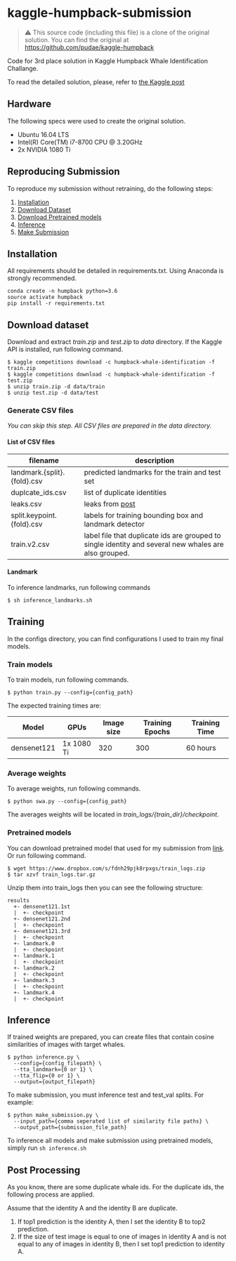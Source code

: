 # kaggle-humpback-submission
    
> :warning: This source code (including this file) is a clone of the original solution. You can find the original at 
> https://github.com/pudae/kaggle-humpback

Code for 3rd place solution in Kaggle Humpback Whale Identification Challange.

To read the detailed solution, please, refer to [the Kaggle post](https://www.kaggle.com/c/humpback-whale-identification/discussion/82484)

## Hardware
The following specs were used to create the original solution.
- Ubuntu 16.04 LTS
- Intel(R) Core(TM) i7-8700 CPU @ 3.20GHz
- 2x NVIDIA 1080 Ti

## Reproducing Submission
To reproduce my submission without retraining, do the following steps:
1. [Installation](#installation)
2. [Download Dataset](#download-dataset)
3. [Download Pretrained models](#pretrained-models)
4. [Inference](#inference)
5. [Make Submission](#make-submission)

## Installation
All requirements should be detailed in requirements.txt. Using Anaconda is strongly recommended.
```
conda create -n humpback python=3.6
source activate humpback
pip install -r requirements.txt
```

## Download dataset
Download and extract *train.zip* and *test.zip* to *data* directory.
If the Kaggle API is installed, run following command.
```
$ kaggle competitions download -c humpback-whale-identification -f train.zip
$ kaggle competitions download -c humpback-whale-identification -f test.zip
$ unzip train.zip -d data/train
$ unzip test.zip -d data/test
```

### Generate CSV files
*You can skip this step. All CSV files are prepared in the data directory.*

#### List of CSV files
filename | description
------------ | -------------
landmark.{split}.{fold}.csv | predicted landmarks for the train and test set
duplcate_ids.csv | list of duplicate identities
leaks.csv | leaks from [post](https://www.kaggle.com/c/humpback-whale-identification/discussion/80086)
split.keypoint.{fold}.csv | labels for training bounding box and landmark detector
train.v2.csv | label file that duplicate ids are grouped to single identity and several new whales are also grouped. 

#### Landmark
To inference landmarks, run following commands
```
$ sh inference_landmarks.sh
```

## Training
In the configs directory, you can find configurations I used to train my final models. 

### Train models
To train models, run following commands.
```
$ python train.py --config={config_path}
```

The expected training times are:

Model | GPUs | Image size | Training Epochs | Training Time
------------ | ------------- | ------------- | ------------- | -------------
densenet121 | 1x 1080 Ti | 320 | 300 | 60 hours

### Average weights
To average weights, run following commands.
```
$ python swa.py --config={config_path}
```

The averages weights will be located in *train_logs/{train_dir}/checkpoint*.

### Pretrained models
You can download pretrained model that used for my submission from [link](https://www.dropbox.com/s/fdnh29pjk8rpxgs/train_logs.zip?dl=0). Or run following command.
```
$ wget https://www.dropbox.com/s/fdnh29pjk8rpxgs/train_logs.zip
$ tar xzvf train_logs.tar.gz
```
Unzip them into train_logs then you can see the following structure:
```
results
  +- densenet121.1st
  |  +- checkpoint
  +- densenet121.2nd
  |  +- checkpoint
  +- densenet121.3rd
  |  +- checkpoint
  +- landmark.0
  |  +- checkpoint
  +- landmark.1
  |  +- checkpoint
  +- landmark.2
  |  +- checkpoint
  +- landmark.3
  |  +- checkpoint
  +- landmark.4
  |  +- checkpoint
```

## Inference
If trained weights are prepared, you can create files that contain cosine similarities of images with target whales.
```
$ python inference.py \
  --config={config_filepath} \
  --tta_landmark={0 or 1} \
  --tta_flip={0 or 1} \
  --output={output_filepath}
```
To make submission, you must inference test and test_val splits. For example:
```
$ python make_submission.py \
  --input_path={comma seperated list of similarity file paths} \
  --output_path={submission_file_path}
```
To inference all models and make submission using pretrained models, simply run `sh inference.sh`

## Post Processing
As you know, there are some duplicate whale ids. For the duplicate ids, the following process are applied.

Assume that the identity A and the identity B are duplicate. 

1. If top1 prediction is the identity A, then I set the identity B to top2 prediction.
2. If the size of test image is equal to one of images in identity A and is not equal to any of images in identity B, then I set top1 prediction to identity A. 

